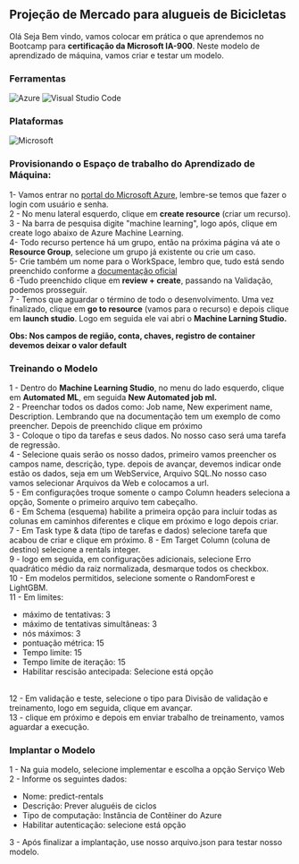 ## Projeção de Mercado para alugueis de Bicicletas
Olá Seja Bem vindo, vamos colocar em prática o que aprendemos no Bootcamp para <b>certificação da Microsoft IA-900</b>. Neste modelo de aprendizado de máquina, vamos criar e testar um modelo.

### Ferramentas

![Azure](https://img.shields.io/badge/azure-%230072C6.svg?style=for-the-badge&logo=microsoftazure&logoColor=white)
![Visual Studio Code](https://img.shields.io/badge/Visual%20Studio%20Code-0078d7.svg?style=for-the-badge&logo=visual-studio-code&logoColor=white)

### Plataformas

![Microsoft](https://img.shields.io/badge/Microsoft-0078D4?style=for-the-badge&logo=microsoft&logoColor=white)
### Provisionando o Espaço de trabalho do Aprendizado de Máquina:

1- Vamos entrar no <a href="https://portal.azure.com/" target="__blank">portal do Microsoft Azure</a>, lembre-se temos que fazer o login com usuário e senha.<br>
2 - No menu lateral esquerdo, clique em <b>create resource</b> (criar um recurso).<br>
3 - Na barra de pesquisa digite "machine learning", logo após, clique em create logo abaixo de Azure Machine Learning.<br>
4- Todo recurso pertence há um grupo, então na próxima página vá ate o <b>Resource Group</b>, selecione um grupo já existente ou crie um caso.<br>
5- Crie também um nome para o WorkSpace, lembro que, tudo está sendo preenchido conforme a  <a href="https://microsoftlearning.github.io/mslearn-ai-fundamentals/Instructions/Labs/01-machine-learning.html" target="__blank">documentação oficial</a><br>
6 -Tudo preenchido clique em <b>review + create</b>, passando na Validação, podemos prosseguir.<br>
7 - Temos que aguardar o término de todo o desenvolvimento. Uma vez finalizado, clique em <b>go to resource</b> (vamos para o recurso) e depois clique em <b>launch studio</b>. Logo em seguida ele vai abri o <b>Machine Larning Studio.</b><br>

<b>Obs: Nos campos de região, conta, chaves, registro de container devemos deixar o valor default</b>

### Treinando o Modelo 

1 - Dentro do <b>Machine Learning Studio</b>, no menu do lado esquerdo, clique em <b>Automated ML</b>, em seguida <b>New Automated job ml.</b><br>
2 - Preenchar todos os dados como: Job name, New experiment name, Description. Lembrando que na documentação tem um exemplo de como preencher. Depois de preenchido clique em próximo<br>
3 - Coloque o tipo da tarefas e seus dados. No nosso caso será uma tarefa de regressão.<br>
4 - Selecione quais serão os nosso dados, primeiro vamos preencher os campos name, descrição, type. depois de avançar, devemos indicar onde estão os dados, seja em um WebService, Arquivo SQL.No nosso caso vamos selecionar Arquivos da Web e colocamos a url.<br>
5 - Em configurações troque somente o campo Column headers seleciona a opção, Somente o primeiro arquivo tem cabeçalho.<br>
6 - Em Schema (esquema) habilite a primeira opção para incluir todas as colunas em caminhos diferentes e clique em próximo e logo depois criar.<br>
7 - Em Task type &  data (tipo de tarefas e dados) selecione  tarefa que acabou de criar e clique em próximo.
8 - Em Target Column (coluna de destino) selecione a rentals integer.<br>
9 - logo em seguida, em configurações adicionais, selecione Erro quadrático médio da raiz normalizada, desmarque todos os checkbox.<br>
10 - Em modelos permitidos, selecione somente o RandomForest e LightGBM.<br>
11 - Em limites:
    <ul>
        <li>máximo de tentativas: 3</li>
        <li>máximo de tentativas simultâneas: 3</li>
        <li>nós máximos: 3</li>
        <li>pontuação métrica: 15</li>
        <li>Tempo limite: 15</li>
        <li>Tempo limite de iteração: 15</li>
        <li>Habilitar rescisão antecipada: Selecione está opção</li>
    </ul>
 <br>
12 - Em validação e teste, selecione o tipo para Divisão de validação e treinamento, logo em seguida, clique em avançar.<br>
13 - clique em próximo e depois em enviar trabalho de treinamento, vamos aguardar a execução.

### Implantar o Modelo 

1 - Na guia modelo, selecione implementar e escolha a opção Serviço Web<br>
2 - Informe os seguintes dados:       
    <ul>
        <li>Nome: predict-rentals</li>
        <li>Descrição: Prever aluguéis de ciclos</li>
        <li>Tipo de computação: Instância de Contêiner do Azure</li>
        <li>Habilitar autenticação: selecione está opção </li>
    </ul>
3 - Após finalizar a implantação, use nosso arquivo.json para testar nosso modelo.

